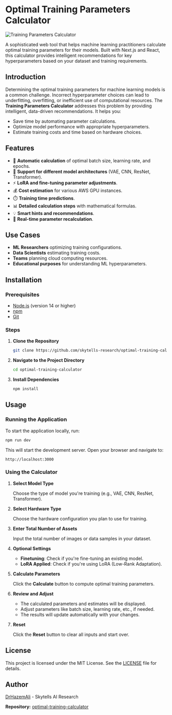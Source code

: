 # Optimal Training Parameters Calculator

![Training Parameters Calculator](https://images.theconversation.com/files/606130/original/file-20240710-17-okh0hd.jpg?ixlib=rb-4.1.0&q=45&auto=format&w=1000&fit=clip)

A sophisticated web tool that helps machine learning practitioners calculate optimal training parameters for their models. Built with Next.js and React, this calculator provides intelligent recommendations for key hyperparameters based on your dataset and training requirements.

## Introduction

Determining the optimal training parameters for machine learning models is a common challenge. Incorrect hyperparameter choices can lead to underfitting, overfitting, or inefficient use of computational resources. The **Training Parameters Calculator** addresses this problem by providing intelligent, data-driven recommendations. It helps you:

- Save time by automating parameter calculations.
- Optimize model performance with appropriate hyperparameters.
- Estimate training costs and time based on hardware choices.

## Features

- 🧮 **Automatic calculation** of optimal batch size, learning rate, and epochs.
- 🔄 **Support for different model architectures** (VAE, CNN, ResNet, Transformer).
- ⚡ **LoRA and fine-tuning parameter adjustments**.
- 💰 **Cost estimation** for various AWS GPU instances.
- ⏱️ **Training time predictions**.
- 📊 **Detailed calculation steps** with mathematical formulas.
- 💡 **Smart hints and recommendations**.
- 🎯 **Real-time parameter recalculation**.

## Use Cases

- **ML Researchers** optimizing training configurations.
- **Data Scientists** estimating training costs.
- **Teams** planning cloud computing resources.
- **Educational purposes** for understanding ML hyperparameters.

## Installation

### Prerequisites

- [Node.js](https://nodejs.org/) (version 14 or higher)
- [npm](https://www.npmjs.com/)
- [Git](https://git-scm.com/)

### Steps

1. **Clone the Repository**

   ```bash
   git clone https://github.com/skytells-research/optimal-training-calculator.git
   ```

2. **Navigate to the Project Directory**

   ```bash
   cd optimal-training-calculator
   ```

3. **Install Dependencies**

   ```bash
   npm install
   ```

## Usage

### Running the Application

To start the application locally, run:

```bash
npm run dev
```

This will start the development server. Open your browser and navigate to:

```
http://localhost:3000
```

### Using the Calculator

1. **Select Model Type**

   Choose the type of model you're training (e.g., VAE, CNN, ResNet, Transformer).

2. **Select Hardware Type**

   Choose the hardware configuration you plan to use for training.

3. **Enter Total Number of Assets**

   Input the total number of images or data samples in your dataset.

4. **Optional Settings**

   - **Finetuning**: Check if you're fine-tuning an existing model.
   - **LoRA Applied**: Check if you're using LoRA (Low-Rank Adaptation).

5. **Calculate Parameters**

   Click the **Calculate** button to compute optimal training parameters.

6. **Review and Adjust**

   - The calculated parameters and estimates will be displayed.
   - Adjust parameters like batch size, learning rate, etc., if needed.
   - The results will update automatically with your changes.

7. **Reset**

   Click the **Reset** button to clear all inputs and start over.

## License

This project is licensed under the MIT License. See the [LICENSE](LICENSE) file for details.

## Author

[DrHazemAli](https://github.com/DrHazemAli) - Skytells AI Research

**Repository:** [optimal-training-calculator](https://github.com/skytells-research/optimal-training-calculator)

